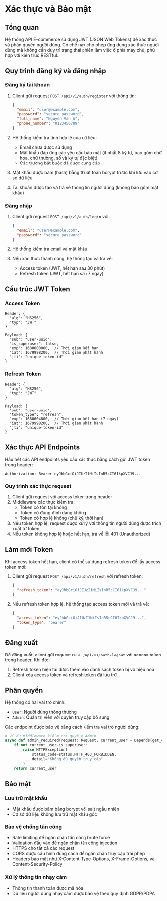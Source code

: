 # Xác thực và Bảo mật

## Tổng quan
Hệ thống API E-commerce sử dụng JWT (JSON Web Tokens) để xác thực và phân quyền người dùng. Cơ chế này cho phép ứng dụng xác thực người dùng mà không cần duy trì trạng thái phiên làm việc ở phía máy chủ, phù hợp với kiến trúc RESTful.

## Quy trình đăng ký và đăng nhập

### Đăng ký tài khoản
1. Client gửi request `POST /api/v1/auth/register` với thông tin:
   ```json
   {
     "email": "user@example.com",
     "password": "secure_password",
     "full_name": "Nguyễn Văn A",
     "phone_number": "0123456789"
   }
   ```

2. Hệ thống kiểm tra tính hợp lệ của dữ liệu:
   - Email chưa được sử dụng
   - Mật khẩu đáp ứng các yêu cầu bảo mật (ít nhất 8 ký tự, bao gồm chữ hoa, chữ thường, số và ký tự đặc biệt)
   - Các trường bắt buộc đã được cung cấp

3. Mật khẩu được băm (hash) bằng thuật toán bcrypt trước khi lưu vào cơ sở dữ liệu

4. Tài khoản được tạo và trả về thông tin người dùng (không bao gồm mật khẩu)

### Đăng nhập
1. Client gửi request `POST /api/v1/auth/login` với:
   ```json
   {
     "email": "user@example.com",
     "password": "secure_password"
   }
   ```

2. Hệ thống kiểm tra email và mật khẩu

3. Nếu xác thực thành công, hệ thống tạo và trả về:
   - Access token (JWT, hết hạn sau 30 phút)
   - Refresh token (JWT, hết hạn sau 7 ngày)

## Cấu trúc JWT Token

### Access Token
```
Header: {
  "alg": "HS256",
  "typ": "JWT"
}

Payload: {
  "sub": "user-uuid",
  "is_superuser": false,
  "exp": 1680000000,  // Thời gian hết hạn
  "iat": 1679998200,  // Thời gian phát hành
  "jti": "unique-token-id"
}
```

### Refresh Token
```
Header: {
  "alg": "HS256",
  "typ": "JWT"
}

Payload: {
  "sub": "user-uuid",
  "token_type": "refresh",
  "exp": 1680604800,  // Thời gian hết hạn (7 ngày)
  "iat": 1679998200,  // Thời gian phát hành
  "jti": "unique-token-id"
}
```

## Xác thực API Endpoints

Hầu hết các API endpoints yêu cầu xác thực bằng cách gửi JWT token trong header:

```
Authorization: Bearer eyJhbGciOiJIUzI1NiIsInR5cCI6IkpXVCJ9...
```

### Quy trình xác thực request
1. Client gửi request với access token trong header
2. Middleware xác thực kiểm tra:
   - Token có tồn tại không
   - Token có đúng định dạng không
   - Token có hợp lệ không (chữ ký, thời hạn)
3. Nếu token hợp lệ, request được xử lý với thông tin người dùng được trích xuất từ token
4. Nếu token không hợp lệ hoặc hết hạn, trả về lỗi 401 (Unauthorized)

## Làm mới Token

Khi access token hết hạn, client có thể sử dụng refresh token để lấy access token mới:

1. Client gửi request `POST /api/v1/auth/refresh` với refresh token:
   ```json
   {
     "refresh_token": "eyJhbGciOiJIUzI1NiIsInR5cCI6IkpXVCJ9..."
   }
   ```

2. Nếu refresh token hợp lệ, hệ thống tạo access token mới và trả về:
   ```json
   {
     "access_token": "eyJhbGciOiJIUzI1NiIsInR5cCI6IkpXVCJ9...",
     "token_type": "bearer"
   }
   ```

## Đăng xuất

Để đăng xuất, client gửi request `POST /api/v1/auth/logout` với access token trong header. Khi đó:

1. Refresh token hiện tại được thêm vào danh sách token bị vô hiệu hóa
2. Client xóa access token và refresh token đã lưu trữ

## Phân quyền

Hệ thống có hai vai trò chính:
- `User`: Người dùng thông thường
- `Admin`: Quản trị viên với quyền truy cập bổ sung

Các endpoint được bảo vệ bằng cách kiểm tra vai trò người dùng:

```python
# Ví dụ middleware kiểm tra quyền Admin
async def admin_required(request: Request, current_user = Depends(get_current_user)):
    if not current_user.is_superuser:
        raise HTTPException(
            status_code=status.HTTP_403_FORBIDDEN,
            detail="Không đủ quyền truy cập"
        )
    return current_user
```

## Bảo mật

### Lưu trữ mật khẩu
- Mật khẩu được băm bằng bcrypt với salt ngẫu nhiên
- Cơ sở dữ liệu không lưu trữ mật khẩu gốc

### Bảo vệ chống tấn công
- Rate limiting để ngăn chặn tấn công brute force
- Validation đầu vào để ngăn chặn tấn công injection
- HTTPS cho tất cả các request
- CORS được cấu hình đúng cách để ngăn chặn truy cập trái phép
- Headers bảo mật như X-Content-Type-Options, X-Frame-Options, và Content-Security-Policy

### Xử lý thông tin nhạy cảm
- Thông tin thanh toán được mã hóa
- Dữ liệu người dùng nhạy cảm được bảo vệ theo quy định GDPR/PDPA